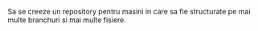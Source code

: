 Sa se creeze un repository pentru masini in care sa fie structurate pe mai multe branchuri si mai multe fisiere.
